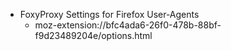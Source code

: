 * FoxyProxy Settings for Firefox User-Agents
  - moz-extension://bfc4ada6-26f0-478b-88bf-f9d23489204e/options.html
